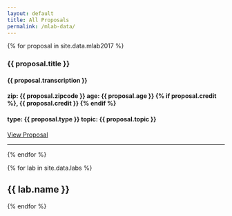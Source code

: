 ```yaml
---
layout: default
title: All Proposals
permalink: /mlab-data/
---
```



{% for proposal in site.data.mlab2017 %}
  <div>
    <h3><strong>{{ proposal.title }}</strong></h3>
    <h4>{{ proposal.transcription }}</h4>
    <h4>zip: {{ proposal.zipcode }} age: {{ proposal.age }} {% if proposal.credit %}, {{ proposal.credit }} {% endif %}</h4>
    <h4> <strong>type:</strong> {{ proposal.type }} <strong>topic:</strong> {{ proposal.topic }} </h4>
    <p><a href="http://monumentlab-research.muralarts.org/resourcespace/plugins/leaflet_rs/pages/direct_view.php?ID={{ proposal.ID }}" target="blank">View Proposal</a> </p>
    <hr />
  </div>

{% endfor %}

{% for lab in site.data.labs %}
  <h2> {{ lab.name }} </h2>
{% endfor %}
